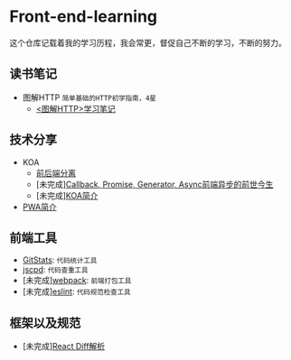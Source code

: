 # Front-end-learning
这个仓库记载着我的学习历程，我会常更，督促自己不断的学习，不断的努力。

## 读书笔记
- 图解HTTP `简单基础的HTTP初学指南，4星`
    - [<图解HTTP>学习笔记](1)

## 技术分享
- KOA
    - [前后端分离](41)
    - [未完成][Callback, Promise, Generator, Async前端异步的前世今生](42)
    - [未完成][KOA简介](43)
- [PWA简介](44)

## 前端工具
- [GitStats](21): `代码统计工具`
- [jscpd](22): `代码查重工具`
- [未完成][webpack](23): `前端打包工具`
- [未完成][eslint](24): `代码规范检查工具`

## 框架以及规范
- [未完成][React Diff解析](61) 

[1]: ./读书笔记/<图解HTTP>学习笔记.md
[21]: ./前端工具/GitStats.md
[22]: ./前端工具/jscpd.md
[41]: ./技术分享/KOA/前后端分离.md
[42]: ./技术分享/KOA/前端异步的逐渐进化.md
[44]: ./技术分享/PWA/PWA简介.md

